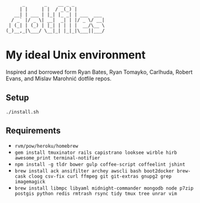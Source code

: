           _       _    __ _ _
         | |     | |  / _(_) |
       __| | ___ | |_| |_ _| | ___  ___
      / _` |/ _ \| __|  _| | |/ _ \/ __|
     | (_| | (_) | |_| | | | |  __/\__ \
    (_)__,_|\___/ \__|_| |_|_|\___||___/

# My ideal Unix environment

Inspired and borrowed form Ryan Bates, Ryan Tomayko, Carlhuda, Robert Evans, and Mislav Marohnić dotfile repos.

## Setup
`./install.sh`

## Requirements
- `rvm/pow/heroku/homebrew`
- `gem install tmuxinator rails capistrano looksee wirble hirb awesome_print terminal-notifier`
- `npm install -g tldr bower gulp coffee-script coffeelint jshint`
- `brew install ack ansifilter archey awscli bash boot2docker brew-cask cloog csv-fix curl ffmpeg git git-extras gnupg2 grep imagemagick`
- `brew install libmpc libyaml midnight-commander mongodb node p7zip postgis python redis rmtrash rsync tidy tmux tree unrar vim`
